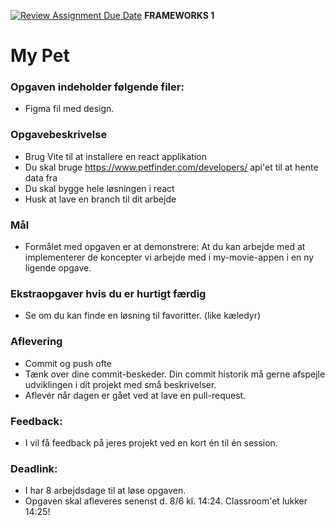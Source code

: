 [![Review Assignment Due Date](https://classroom.github.com/assets/deadline-readme-button-24ddc0f5d75046c5622901739e7c5dd533143b0c8e959d652212380cedb1ea36.svg)](https://classroom.github.com/a/q4dgb3_H)
**FRAMEWORKS 1**

# My Pet 
### **Opgaven indeholder følgende filer:**
- Figma fil med design.

### **Opgavebeskrivelse**
- Brug Vite til at installere en react applikation
- Du skal bruge https://www.petfinder.com/developers/ api'et til at hente data fra
- Du skal bygge hele løsningen i react
- Husk at lave en branch til dit arbejde

### **Mål**
- Formålet med opgaven er at demonstrere: 
  At du kan arbejde med at implementerer de koncepter vi arbejde med i my-movie-appen i en ny ligende opgave.
   
### **Ekstraopgaver hvis du er hurtigt færdig**
- Se om du kan finde en løsning til favoritter. (like kæledyr)

### **Aflevering**
- Commit og push ofte
- Tænk over dine commit-beskeder. Din commit historik må gerne afspejle udviklingen i dit projekt med små beskrivelser. 
- Aflevér når dagen er gået ved at lave en pull-request.

### **Feedback**: 
- I vil få feedback på jeres projekt ved en kort én til én session.

### **Deadlink**:
- I har 8 arbejdsdage til at løse opgaven. 
- Opgaven skal afleveres senenst d. 8/6 kl. 14:24. Classroom'et lukker 14:25!
